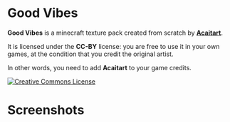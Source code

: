 # Good Vibes

**Good Vibes** is a minecraft texture pack created from scratch by **[Acaitart](https://www.instagram.com/acaitart/)**.

It is licensed under the **CC-BY** license: you are free to use it in your own games, at the condition that you credit the original artist.

In other words, you need to add **Acaitart** to your game credits.

<a rel="license" href="http://creativecommons.org/licenses/by/4.0/">
  <img alt="Creative Commons License" style="border-width:0" src="https://i.creativecommons.org/l/by/4.0/88x31.png" />
</a>

# Screenshots
